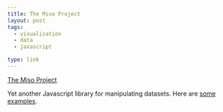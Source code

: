 ```yaml
---
title: The Miso Project
layout: post
tags:
  - visualization
  - data
  - javascript

type: link
---
```


<a href="http://misoproject.com/">The Miso Project</a>

Yet another Javascript library for manipulating datasets. Here are [some examples](http://misoproject.com/dataset/examples.html).
